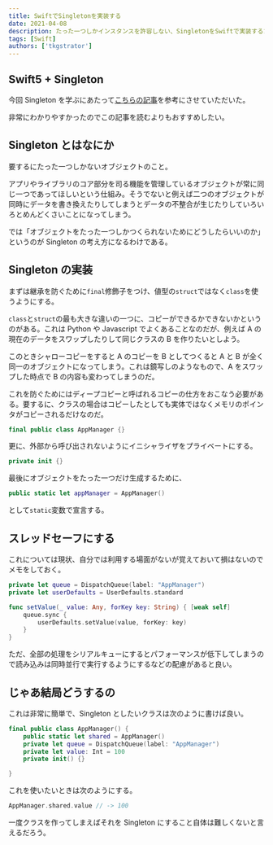 ```yaml
---
title: SwiftでSingletonを実装する
date: 2021-04-08
description: たった一つしかインスタンスを許容しない、SingletonをSwiftで実装するためのメモ
tags: [Swift]
authors: ['tkgstrator']
---
```


## Swift5 + Singleton

今回 Singleton を学ぶにあたって[こちらの記事](https://qiita.com/satoru_pripara/items/725b66fd0dfb301cd80c)を参考にさせていただいた。

非常にわかりやすかったのでこの記事を読むよりもおすすめしたい。

## Singleton とはなにか

要するにたった一つしかないオブジェクトのこと。

アプリやライブラリのコア部分を司る機能を管理しているオブジェクトが常に同じ一つであってほしいという仕組み。そうでないと例えば二つのオブジェクトが同時にデータを書き換えたりしてしまうとデータの不整合が生じたりしていろいろとめんどくさいことになってしまう。

では「オブジェクトをたった一つしかつくられないためにどうしたらいいのか」というのが Singleton の考え方になるわけである。

## Singleton の実装

まずは継承を防ぐために`final`修飾子をつけ、値型の`struct`ではなく`class`を使うようにする。

`class`と`struct`の最も大きな違いの一つに、コピーができるかできないかというのがある。これは Python や Javascript でよくあることなのだが、例えば A の現在のデータをスワップしたりして同じクラスの B を作りたいとしよう。

このときシャローコピーをすると A のコピーを B としてつくると A と B が全く同一のオブジェクトになってしまう。これは鏡写しのようなもので、A をスワップした時点で B の内容も変わってしまうのだ。

これを防ぐためにはディープコピーと呼ばれるコピーの仕方をおこなう必要がある。要するに、クラスの場合はコピーしたとしても実体ではなくメモリのポインタがコピーされるだけなのだ。

```swift
final public class AppManager {}
```

更に、外部から呼び出されないようにイニシャライザをプライベートにする。

```swift
private init {}
```

最後にオブジェクトをたった一つだけ生成するために、

```swift
public static let appManager = AppManager()
```

として`static`変数で宣言する。

## スレッドセーフにする

これについては現状、自分では利用する場面がないが覚えておいて損はないのでメモをしておく。

```swift
private let queue = DispatchQueue(label: "AppManager")
private let userDefaults = UserDefaults.standard

func setValue(_ value: Any, forKey key: String) { [weak self]
    queue.sync {
        userDefaults.setValue(value, forKey: key)
    }
}
```

ただ、全部の処理をシリアルキューにするとパフォーマンスが低下してしまうので読み込みは同時並行で実行するようにするなどの配慮があると良い。

## じゃあ結局どうするの

これは非常に簡単で、Singleton としたいクラスは次のように書けば良い。

```swift
final public class AppManager() {
    public static let shared = AppManager()
    private let queue = DispatchQueue(label: "AppManager")
    private let value: Int = 100
    private init() {}

}
```

これを使いたいときは次のようにする。

```swift
AppManager.shared.value // -> 100
```

一度クラスを作ってしまえばそれを Singleton にすること自体は難しくないと言えるだろう。
